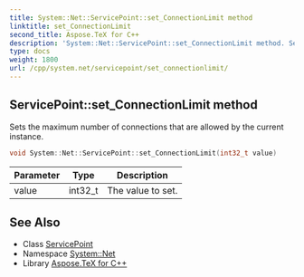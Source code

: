 ```yaml
---
title: System::Net::ServicePoint::set_ConnectionLimit method
linktitle: set_ConnectionLimit
second_title: Aspose.TeX for C++
description: 'System::Net::ServicePoint::set_ConnectionLimit method. Sets the maximum number of connections that are allowed by the current instance in C++.'
type: docs
weight: 1800
url: /cpp/system.net/servicepoint/set_connectionlimit/
---
```

## ServicePoint::set_ConnectionLimit method


Sets the maximum number of connections that are allowed by the current instance.

```cpp
void System::Net::ServicePoint::set_ConnectionLimit(int32_t value)
```


| Parameter | Type | Description |
| --- | --- | --- |
| value | int32_t | The value to set. |

## See Also

* Class [ServicePoint](../)
* Namespace [System::Net](../../)
* Library [Aspose.TeX for C++](../../../)
